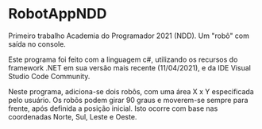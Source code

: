 # RobotAppNDD
Primeiro trabalho Academia do Programador 2021 (NDD). Um "robô" com saída no console.

Este programa foi feito com a linguagem c#, utilizando os recursos do framework .NET em sua versão mais recente (11/04/2021), e da IDE Visual Studio Code Community.

Neste programa, adiciona-se dois robôs, com uma área X x Y especificada pelo usuário. Os robôs podem girar 90 graus e moverem-se sempre para frente,
após definida a posição inicial. Isto ocorre com base nas coordenadas Norte, Sul, Leste e Oeste.
